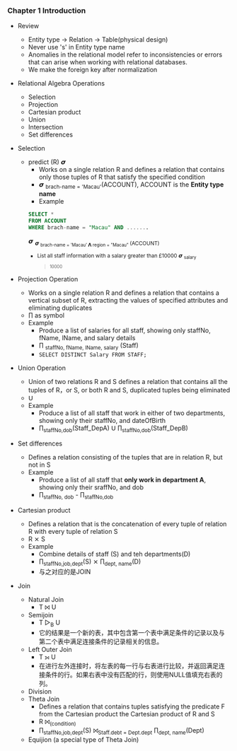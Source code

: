 ### Chapter 1 Introduction

- Review

  - Entity type -> Relation -> Table(physical design)
  - Never use 's' in Entity type name
  - Anomalies in the relational model refer to inconsistencies or errors that
    can arise when working with relational databases.
  - We make the foreign key after normalization

- Relational Algebra Operations
  - Selection
  - Projection
  - Cartesian product
  - Union
  - Intersection
  - Set differences
- Selection

  - predict (R) 𝞼
    - Works on a single relation R and defines a relation that contains only
      those tuples of R that satisfy the specified condition
    - 𝞼 <sub>brach-name = 'Macau'</sub>(ACCOUNT), ACCOUNT is the **Entity type
      name**
    - Example
    ```sql
    SELECT *
    FROM ACCOUNT
    WHERE brach-name = "Macau" AND .......
    ```
    𝞼 <sub>𝞼 <sub>brach-name = 'Macau' 𝝠 region = "Macau" </sub> (ACCOUNT)
    - List all staff information with a salary greater than £10000 𝞼 <sub>salary
      > 10000</sub>

- Projection Operation

  - Works on a single relation R and defines a relation that contains a vertical
    subset of R, extracting the values of specified attributes and eliminating
    duplicates
  - ∏ as symbol
  - Example
    - Produce a list of salaries for all staff, showing only staffNo, fName,
      lName, and salary details
    - ∏ <sub>staffNo, fName, lName, salary</sub> (Staff)
    - `SELECT DISTINCT Salary FROM STAFF;`

- Union Operation

  - Union of two relations R and S defines a relation that contains all the
    tuples of R，or S, or both R and S, duplicated tuples being eliminated
  - 𝖴
  - Example
    - Produce a list of all staff that work in either of two departments,
      showing only their staffNo, and dateOfBirth
    - ∏<sub>staffNo,dob</sub>(Staff_DepA) 𝖴 ∏<sub>staffNo,dob</sub>(Staff_DepB)

- Set differences

  - Defines a relation consisting of the tuples that are in relation R, but not
    in S
  - Example
    - Produce a list of all staff that **only work in department A**, showing
      only their sraffNo, and dob
    - ∏<sub>staffNo, dob</sub> - ∏<sub>staffNo,dob</sub>

- Cartesian product
  - Defines a relation that is the concatenation of every tuple of relation R
    with every tuple of relation S
  - R ⨯ S
  - Example
    - Combine details of staff (S) and teh departments(D)
    - ∏<sub>staffNo,job,dept</sub>(S) ⨯ ∏<sub>dept, name</sub>(D)
    - 与之对应的是JOIN
- Join
  - Natural Join
    - T ⨝ U
  - Semijoin
    - T ▷<sub>B</sub> U
    - 它的结果是一个新的表，其中包含第一个表中满足条件的记录以及与第二个表中满足连接条件的记录相关的信息。
  - Left Outer Join
    - T ⟕ U
    - 在进行左外连接时，将左表的每一行与右表进行比较，并返回满足连接条件的行。如果右表中没有匹配的行，则使用NULL值填充右表的列。
  - Division
  - Theta Join
    - Defines a relation that contains tuples satisfying the predicate F from
      the Cartesian product the Cartesian product of R and S
    - R ⨝<sub>(condition)</sub>
    - ∏<sub>staffNo,job,dept</sub>(S) ⨝<sub>Staff.debt = Dept.dept</sub>
      ∏<sub>dept, name</sub>(Dept)
  - Equijion (a special type of Theta Join)
